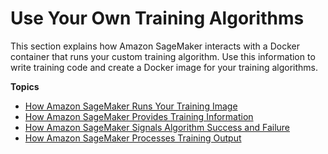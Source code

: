 # Use Your Own Training Algorithms<a name="your-algorithms-training-algo"></a>

This section explains how Amazon SageMaker interacts with a Docker container that runs your custom training algorithm\. Use this information to write training code and create a Docker image for your training algorithms\. 

**Topics**
+ [How Amazon SageMaker Runs Your Training Image](your-algorithms-training-algo-dockerfile.md)
+ [How Amazon SageMaker Provides Training Information](your-algorithms-training-algo-running-container.md)
+ [How Amazon SageMaker Signals Algorithm Success and Failure](your-algorithms-training-signal-success-failure.md)
+ [How Amazon SageMaker Processes Training Output](your-algorithms-training-algo-envvariables.md)